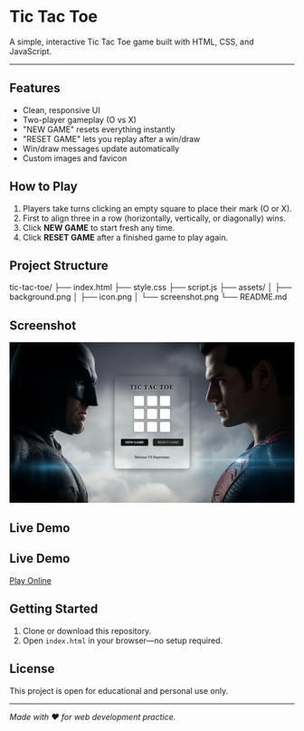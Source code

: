 # Tic Tac Toe

A simple, interactive Tic Tac Toe game built with HTML, CSS, and JavaScript.

---

## Features

- Clean, responsive UI
- Two-player gameplay (O vs X)
- "NEW GAME" resets everything instantly
- "RESET GAME" lets you replay after a win/draw
- Win/draw messages update automatically
- Custom images and favicon

## How to Play

1. Players take turns clicking an empty square to place their mark (O or X).
2. First to align three in a row (horizontally, vertically, or diagonally) wins.
3. Click **NEW GAME** to start fresh any time.
4. Click **RESET GAME** after a finished game to play again.

## Project Structure

tic-tac-toe/
├── index.html
├── style.css
├── script.js
├── assets/
│ ├── background.png
│ ├── icon.png
│ └── screenshot.png
└── README.md


## Screenshot

![Game Screenshot](assets/screenshot.png)

## Live Demo

## Live Demo

[Play Online](https://aathi-s345.github.io/tic-tac-toe-project/)


## Getting Started

1. Clone or download this repository.
2. Open `index.html` in your browser—no setup required.

## License

This project is open for educational and personal use only.

---

_Made with ❤️ for web development practice._
